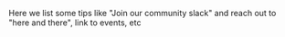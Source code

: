 Here we list some tips like "Join our community slack" and reach out to "here and there", link to events, etc

